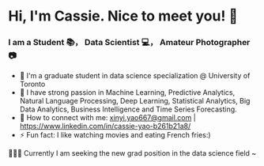 # Hi, I'm Cassie. Nice to meet you! 👋 


### I am a Student 📚， Data Scientist 💻， Amateur Photographer 📷

- 🔭 I'm a graduate student in data science specialization @ University of Toronto
- 🌱 I have strong passion in Machine Learning, Predictive Analytics, Natural Language Processing, Deep Learning, Statistical Analytics, Big Data    Analytics, Business Intelligence and Time Series Forecasting.
- 📮 How to connect with me: xinyi.yao667@gmail.com | https://www.linkedin.com/in/cassie-yao-b261b21a8/
- ⚡ Fun fact: I like watching movies and eating French fries:) 


🙋🏻‍♀️ Currently I am seeking the new grad position in the data science field ~

